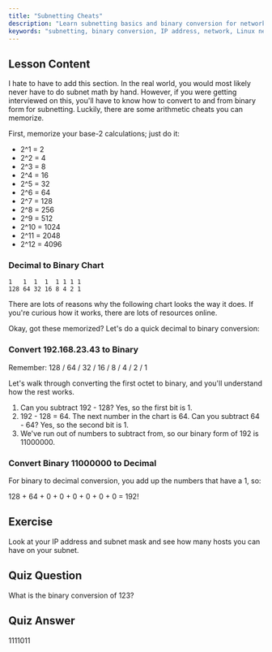```yaml
---
title: "Subnetting Cheats"
description: "Learn subnetting basics and binary conversion for networking. Understand IP addresses and subnet masks with this beginner-friendly guide. Start learning now!"
keywords: "subnetting, binary conversion, IP address, network, Linux networking, beginner, tutorial, guide"
---
```


## Lesson Content

I hate to have to add this section. In the real world, you would most likely never have to do subnet math by hand. However, if you were getting interviewed on this, you'll have to know how to convert to and from binary form for subnetting. Luckily, there are some arithmetic cheats you can memorize.

First, memorize your base-2 calculations; just do it:

- 2^1 = 2
- 2^2 = 4
- 2^3 = 8
- 2^4 = 16
- 2^5 = 32
- 2^6 = 64
- 2^7 = 128
- 2^8 = 256
- 2^9 = 512
- 2^10 = 1024
- 2^11 = 2048
- 2^12 = 4096

### Decimal to Binary Chart

```plaintext
1   1  1  1  1 1 1 1
128 64 32 16 8 4 2 1
```

There are lots of reasons why the following chart looks the way it does. If you're curious how it works, there are lots of resources online.

Okay, got these memorized? Let's do a quick decimal to binary conversion:

### Convert 192.168.23.43 to Binary

Remember: 128 / 64 / 32 / 16 / 8 / 4 / 2 / 1

Let's walk through converting the first octet to binary, and you'll understand how the rest works.

1. Can you subtract 192 - 128? Yes, so the first bit is 1.
2. 192 - 128 = 64. The next number in the chart is 64. Can you subtract 64 - 64? Yes, so the second bit is 1.
3. We've run out of numbers to subtract from, so our binary form of 192 is 11000000.

### Convert Binary 11000000 to Decimal

For binary to decimal conversion, you add up the numbers that have a 1, so:

128 + 64 + 0 + 0 + 0 + 0 + 0 + 0 = 192!

## Exercise

Look at your IP address and subnet mask and see how many hosts you can have on your subnet.

## Quiz Question

What is the binary conversion of 123?

## Quiz Answer

1111011
